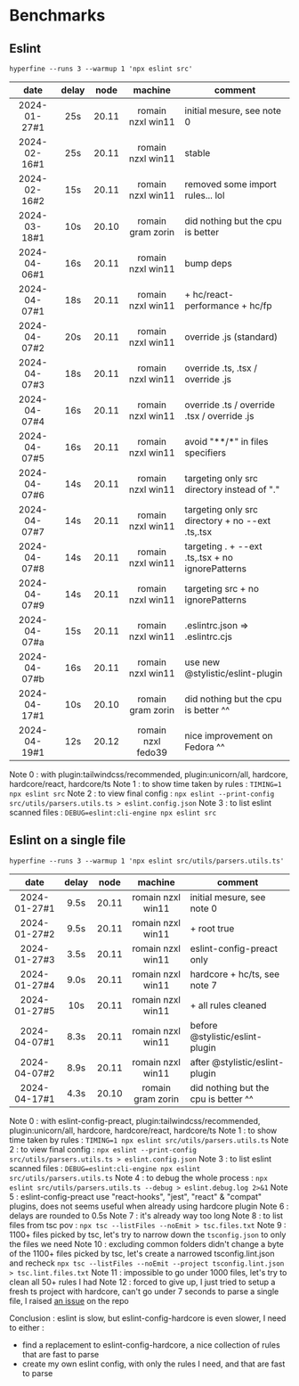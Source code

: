 # Benchmarks

## Eslint

`hyperfine --runs 3 --warmup 1 'npx eslint src'`

|     date     | delay | node  |      machine      | comment                                           |
| :----------: | :---: | :---: | :---------------: | ------------------------------------------------- |
| 2024-01-27#1 |  25s  | 20.11 | romain nzxl win11 | initial mesure, see note 0                        |
| 2024-02-16#1 |  25s  | 20.11 | romain nzxl win11 | stable                                            |
| 2024-02-16#2 |  15s  | 20.11 | romain nzxl win11 | removed some import rules... lol                  |
| 2024-03-18#1 |  10s  | 20.10 | romain gram zorin | did nothing but the cpu is better                 |
| 2024-04-06#1 |  16s  | 20.11 | romain nzxl win11 | bump deps                                         |
| 2024-04-07#1 |  18s  | 20.11 | romain nzxl win11 | + hc/react-performance + hc/fp                    |
| 2024-04-07#2 |  20s  | 20.11 | romain nzxl win11 | override .js (standard)                           |
| 2024-04-07#3 |  18s  | 20.11 | romain nzxl win11 | override .ts, .tsx / override .js                 |
| 2024-04-07#4 |  16s  | 20.11 | romain nzxl win11 | override .ts / override .tsx / override .js       |
| 2024-04-07#5 |  16s  | 20.11 | romain nzxl win11 | avoid "**/*" in files specifiers                  |
| 2024-04-07#6 |  14s  | 20.11 | romain nzxl win11 | targeting only src directory instead of "."       |
| 2024-04-07#7 |  14s  | 20.11 | romain nzxl win11 | targeting only src directory + no --ext .ts,.tsx  |
| 2024-04-07#8 |  14s  | 20.11 | romain nzxl win11 | targeting . + --ext .ts,.tsx +  no ignorePatterns |
| 2024-04-07#9 |  14s  | 20.11 | romain nzxl win11 | targeting src + no ignorePatterns                 |
| 2024-04-07#a |  15s  | 20.11 | romain nzxl win11 | .eslintrc.json => .eslintrc.cjs                   |
| 2024-04-07#b |  16s  | 20.11 | romain nzxl win11 | use new @stylistic/eslint-plugin                  |
| 2024-04-17#1 |  10s  | 20.10 | romain gram zorin | did nothing but the cpu is better ^^              |
| 2024-04-19#1 |  12s  | 20.12 | romain nzxl fedo39 | nice improvement on Fedora ^^              |

Note 0 : with plugin:tailwindcss/recommended,  plugin:unicorn/all, hardcore, hardcore/react, hardcore/ts
Note 1 : to show time taken by rules : `TIMING=1 npx eslint src`
Note 2 : to view final config : `npx eslint --print-config src/utils/parsers.utils.ts > eslint.config.json`
Note 3 : to list eslint scanned files : `DEBUG=eslint:cli-engine npx eslint src`

## Eslint on a single file

`hyperfine --runs 3 --warmup 1 'npx eslint src/utils/parsers.utils.ts'`

|     date     | delay | node  |      machine      | comment                              |
| :----------: | :---: | :---: | :---------------: | ------------------------------------ |
| 2024-01-27#1 | 9.5s  | 20.11 | romain nzxl win11 | initial mesure, see note 0           |
| 2024-01-27#2 | 9.5s  | 20.11 | romain nzxl win11 | + root true                          |
| 2024-01-27#3 | 3.5s  | 20.11 | romain nzxl win11 | eslint-config-preact only            |
| 2024-01-27#4 | 9.0s  | 20.11 | romain nzxl win11 | hardcore + hc/ts, see note 7         |
| 2024-01-27#5 |  10s  | 20.11 | romain nzxl win11 | + all rules cleaned                  |
| 2024-04-07#1 | 8.3s  | 20.11 | romain nzxl win11 | before @stylistic/eslint-plugin      |
| 2024-04-07#2 | 8.9s  | 20.11 | romain nzxl win11 | after @stylistic/eslint-plugin       |
| 2024-04-17#1 | 4.3s  | 20.10 | romain gram zorin | did nothing but the cpu is better ^^ |

Note 0 : with eslint-config-preact, plugin:tailwindcss/recommended,  plugin:unicorn/all, hardcore, hardcore/react, hardcore/ts
Note 1 : to show time taken by rules : `TIMING=1 npx eslint src/utils/parsers.utils.ts`
Note 2 : to view final config : `npx eslint --print-config src/utils/parsers.utils.ts > eslint.config.json`
Note 3 : to list eslint scanned files : `DEBUG=eslint:cli-engine npx eslint src/utils/parsers.utils.ts`
Note 4 : to debug the whole process : `npx eslint src/utils/parsers.utils.ts --debug > eslint.debug.log 2>&1`
Note 5 : eslint-config-preact use "react-hooks", "jest", "react" & "compat" plugins, does not seems useful when already using hardcore plugin
Note 6 : delays are rounded to 0.5s
Note 7 : it's already way too long
Note 8 : to list files from tsc pov : `npx tsc --listFiles --noEmit > tsc.files.txt`
Note 9 : 1100+ files picked by tsc, let's try to narrow down the `tsconfig.json` to only the files we need
Note 10 : excluding common folders didn't change a byte of the 1100+ files picked by tsc, let's create a narrowed tsconfig.lint.json and recheck `npx tsc --listFiles --noEmit --project tsconfig.lint.json > tsc.lint.files.txt`
Note 11 : impossible to go under 1000 files, let's try to clean all 50+ rules I had
Note 12 : forced to give up, I just tried to setup a fresh ts project with hardcore, can't go under 7 seconds to parse a single file, I raised [an issue](https://github.com/EvgenyOrekhov/eslint-config-hardcore/issues/881) on the repo

Conclusion : eslint is slow, but eslint-config-hardcore is even slower, I need to either :

- find a replacement to eslint-config-hardcore, a nice collection of rules that are fast to parse
- create my own eslint config, with only the rules I need, and that are fast to parse

